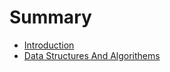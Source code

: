 # Summary

* [Introduction](README.md)
* [Data Structures And Algorithems](data-structures-and-algorithems.md)

